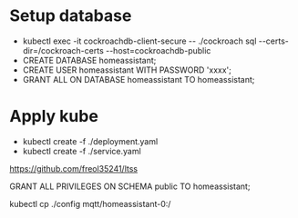 # Setup database
* kubectl exec -it cockroachdb-client-secure -- ./cockroach sql --certs-dir=/cockroach-certs --host=cockroachdb-public
* CREATE DATABASE homeassistant;
* CREATE USER homeassistant WITH PASSWORD 'xxxx';
* GRANT ALL ON DATABASE homeassistant TO homeassistant;

# Apply kube 
* kubectl create -f ./deployment.yaml
* kubectl create -f ./service.yaml

https://github.com/freol35241/ltss

GRANT ALL PRIVILEGES  ON SCHEMA public TO homeassistant;


kubectl cp ./config mqtt/homeassistant-0:/